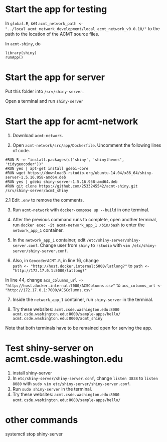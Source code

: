 # Start the app for testing
In `global.R`, set `acmt_network_path <- "../local_acmt_network_development/local_acmt_network_v0.0.10/"` to the path to the location of the ACMT source files.

In `acmt-shiny`, do

```
library(shiny)
runApp()
```


# Start the app for server
Put this folder into `/srv/shiny-server`.

Open a terminal and run `shiny-server`

# Start the app for acmt-network
1. Download `acmt-network`.

2. Open `acmt-network/src/app/Dockerfile`. Uncomment the following lines of code.
```
#RUN R -e "install.packages(c('shiny', 'shinythemes', 'tidygeocoder'))"
#RUN yes | apt-get install gdebi-core
#RUN wget https://download3.rstudio.org/ubuntu-14.04/x86_64/shiny-server-1.5.16.958-amd64.deb
#RUN yes | gdebi shiny-server-1.5.16.958-amd64.deb
#RUN git clone https://github.com/2533245542/acmt-shiny.git /srv/shiny-server/acmt_shiny
```

2.1 Edit `.env` to remove the comments.

3. Run `acmt-network` with `docker-compose up --build` in one terminal.

4. After the previous command runs to complete, open another terminal, run `docker exec -it acmt-network_app_1 /bin/bash` to enter the `network_app_1` container.

5. In the `network_app_1` container, edit `/etc/shiny-server/shiny-server.conf`. Change user from `shiny` to `rstudio` with `vim /etc/shiny-server/shiny-server.conf`.

6. Also, in `GeocoderACMT.R`, in line 16, change  
`path <- "http://host.docker.internal:5000/latlong?"`
to
`path <- "http://172.17.0.1:5000/latlong?"`

In line 44, change 
`acs_columns_url <- "http://host.docker.internal:7000/ACSColumns.csv"`
to 
`acs_columns_url <- "http://172.17.0.1:7000/ACSColumns.csv"`

7. Inside the `network_app_1` container, run `shiny-server` in the terminal.

9. Try these websites:
`acmt.csde.washington.edu:8000`
`acmt.csde.washington.edu:8000/sample-apps/hello/`
`acmt.csde.washington.edu:8000/acmt_shiny`

Note that both terminals have to be remained open for serving the app.

# Test shiny-server on acmt.csde.washington.edu
1. install shiny-server
2. In `etc/shiny-server/shiny-server.conf`, change `listen 3838` to `listen 8080` with `sudo vim etc/shiny-server/shiny-server.conf`.
3. Run `sudo shiny-server` in the terminal.
4. Try these websites:
`acmt.csde.washington.edu:8080`
`acmt.csde.washington.edu:8080/sample-apps/hello/`


# other commands
systemctl stop shiny-server

